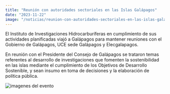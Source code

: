 ```yaml
---
title: "Reunión con autoridades sectoriales en las Islas Galápagos"
date: "2023-11-22"
image: "/noticias/reunion-con-autoridades-sectoriales-en-las-islas-galapagos.jpg"
---
```


El Instituto de Investigaciones Hidrocarburíferas en cumplimiento de sus actividades planificadas viajó a Galápagos para mantener reuniones con el Gobierno de Galápagos, UCE sede Galápagos y Elecgalapagos.

En reunión con el Presidente del Consejo de Galápagos se trataron temas referentes al desarrollo de investigaciones que fomenten la sostenibilidad en las islas mediante el cumplimiento de los Objetivos de Desarrollo Sostenible, y sean insumo en toma de decisiones y la elaboración de política pública.

![imagenes del evento](/noticias/reunion-con-autoridades-sectoriales-en-las-islas-galapagos.jpg)